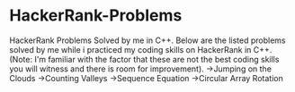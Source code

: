 # HackerRank-Problems
HackerRank Problems Solved by me in C++.
Below are the listed problems solved by me while i practiced my coding skills on HackerRank in C++. 
(Note: I'm familiar with the factor that these are not the best coding skills you will witness and there is room for improvement).
  ->Jumping on the Clouds
  ->Counting Valleys
  ->Sequence Equation
  ->Circular Array Rotation
